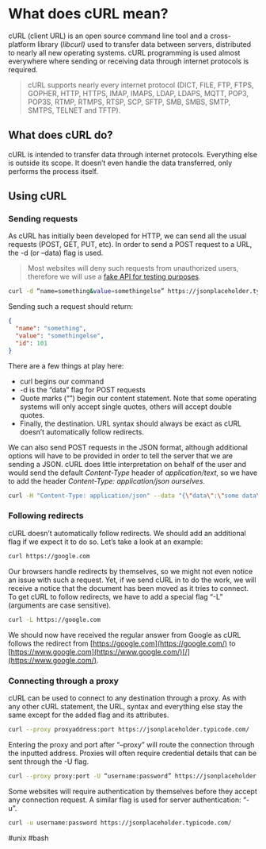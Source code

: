 # What does cURL mean?

cURL (client URL) is an open source command line tool and a cross-platform library (_libcurl)_ used to transfer data between servers, distributed to nearly all new operating systems. cURL programming is used almost everywhere where sending or receiving data through internet protocols is required.

> cURL supports nearly every internet protocol (DICT, FILE, FTP, FTPS, GOPHER, HTTP, HTTPS, IMAP, IMAPS, LDAP, LDAPS, MQTT, POP3, POP3S, RTMP, RTMPS, RTSP, SCP, SFTP, SMB, SMBS, SMTP, SMTPS, TELNET and TFTP). 

## What does cURL do?

cURL is intended to transfer data through internet protocols. Everything else is outside its scope. It doesn’t even handle the data transferred, only performs the process itself.   

## Using cURL

### Sending requests

As cURL has initially been developed for HTTP, we can send all the usual requests (POST, GET, PUT, etc). In order to send a POST request to a URL, the -d (or –data) flag is used. 

>Most websites will deny such requests from unauthorized users, therefore we will use a [fake API for testing purposes](https://jsonplaceholder.typicode.com/). 

```bash
curl -d “name=something&value=somethingelse” https://jsonplaceholder.typicode.com/posts/
```

Sending such a request should return:

```json
{
  "name": "something",
  "value": "somethingelse",
  "id": 101
}
```

There are a few things at play here:  

-   curl begins our command
-   \-d is the “data” flag for POST requests
-   Quote marks (“”) begin our content statement. Note that some operating systems will only accept single quotes, others will accept double quotes.
-   Finally, the destination. URL syntax should always be exact as cURL doesn’t automatically follow redirects.

We can also send POST requests in the JSON format, although additional options will have to be provided in order to tell the server that we are sending a JSON. cURL does little interpretation on behalf of the user and would send the default _Content-Type_ header of _application/text_, so we have to add the header _Content-Type: application/json ourselves_. 

```bash
curl -H "Content-Type: application/json" --data "{\"data\":\"some data\"}"  https://jsonplaceholder.typicode.com/posts/
```

### Following redirects

cURL doesn’t automatically follow redirects. We should add an additional flag if we expect it to do so. Let’s take a look at an example:

```bash
curl https://google.com
```

Our browsers handle redirects by themselves, so we might not even notice an issue with such a request. Yet, if we send cURL in to do the work, we will receive a notice that the document has been moved as it tries to connect. To get cURL to follow redirects, we have to add a special flag “-L” (arguments are case sensitive).  

```bash
curl -L https://google.com
```

We should now have received the regular answer from Google as cURL follows the redirect from [https://google.com](https://google.com/) to [https://www.google.com](https://www.google.com/)[/](https://www.google.com/).

### Connecting through a proxy

cURL can be used to connect to any destination through a proxy. As with any other cURL statement, the URL, syntax and everything else stay the same except for the added flag and its attributes.

```bash
curl --proxy proxyaddress:port https://jsonplaceholder.typicode.com/
```

Entering the proxy and port after “–proxy” will route the connection through the inputted address. Proxies will often require credential details that can be sent through the -U flag.

```bash
curl --proxy proxy:port -U “username:password” https://jsonplaceholder.typicode.com/
```

Some websites will require authentication by themselves before they accept any connection request. A similar flag is used for server authentication: “-u”.

```bash
curl -u username:password https://jsonplaceholder.typicode.com/
```

#unix #bash